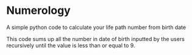 # Numerology
A simple python code to calculate your life path number from birth date

This code sums up all the number in date of birth inputted by the users recursively until the value is less than or equal to 9.

